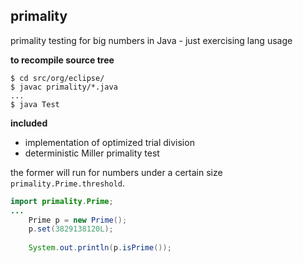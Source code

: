 ## primality
primality testing for big numbers in Java - just exercising lang usage

**to recompile source tree**
```
$ cd src/org/eclipse/
$ javac primality/*.java
...
$ java Test
```

**included**
- implementation of optimized trial division 
- deterministic Miller primality test

the former will run for numbers under a certain size `primality.Prime.threshold`.

```java
import primality.Prime;
...
    Prime p = new Prime();
    p.set(3829138120L);
    
    System.out.println(p.isPrime());
```
